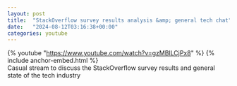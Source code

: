```yaml
---
layout: post
title:  "StackOverflow survey results analysis &amp; general tech chat"
date:   "2024-08-12T03:16:38+00:00"
categories: youtube
---
```

{% youtube  "https://www.youtube.com/watch?v=gzMBlLCjPx8" %}
{% include anchor-embed.html %}
<br />
Casual stream to discuss the StackOverflow survey results and general state of the tech industry
